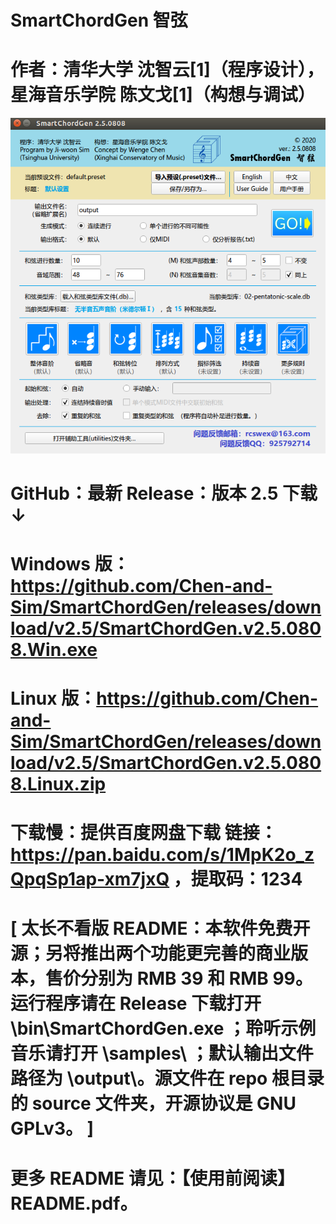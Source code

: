 # SmartChordGen 智弦

# 作者：清华大学  沈智云[1]（程序设计），  星海音乐学院  陈文戈[1]（构想与调试） 
![Alt text](graphics/screenshots/SmartChordGen-main-screenshot.png)
# GitHub：最新 Release：版本 2.5 下载 ↓ 

# Windows 版： https://github.com/Chen-and-Sim/SmartChordGen/releases/download/v2.5/SmartChordGen.v2.5.0808.Win.exe

# Linux 版：https://github.com/Chen-and-Sim/SmartChordGen/releases/download/v2.5/SmartChordGen.v2.5.0808.Linux.zip

# 下载慢：提供百度网盘下载 链接：https://pan.baidu.com/s/1MpK2o_zQpqSp1ap-xm7jxQ ，提取码：1234 

# [ 太长不看版 README：本软件免费开源；另将推出两个功能更完善的商业版本，售价分别为 RMB 39 和 RMB 99。运行程序请在 Release 下载打开 \bin\SmartChordGen.exe ；聆听示例音乐请打开 \samples\ ；默认输出文件路径为 \output\。源文件在 repo 根目录的 source 文件夹，开源协议是 GNU GPLv3。 ]

# 更多 README 请见：【使用前阅读】README.pdf。

